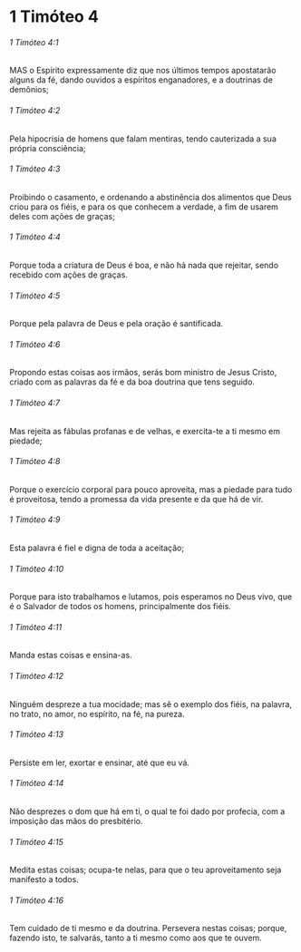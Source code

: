 # 1 Timóteo 4

###### 1 Timóteo 4:1

MAS o Espírito expressamente diz que nos últimos tempos apostatarão alguns da fé, dando ouvidos a espíritos enganadores, e a doutrinas de demônios;

###### 1 Timóteo 4:2

Pela hipocrisia de homens que falam mentiras, tendo cauterizada a sua própria consciência;

###### 1 Timóteo 4:3

Proibindo o casamento, e ordenando a abstinência dos alimentos que Deus criou para os fiéis, e para os que conhecem a verdade, a fim de usarem deles com ações de graças;

###### 1 Timóteo 4:4

Porque toda a criatura de Deus é boa, e não há nada que rejeitar, sendo recebido com ações de graças.

###### 1 Timóteo 4:5

Porque pela palavra de Deus e pela oração é santificada.

###### 1 Timóteo 4:6

Propondo estas coisas aos irmãos, serás bom ministro de Jesus Cristo, criado com as palavras da fé e da boa doutrina que tens seguido.

###### 1 Timóteo 4:7

Mas rejeita as fábulas profanas e de velhas, e exercita-te a ti mesmo em piedade;

###### 1 Timóteo 4:8

Porque o exercício corporal para pouco aproveita, mas a piedade para tudo é proveitosa, tendo a promessa da vida presente e da que há de vir.

###### 1 Timóteo 4:9

Esta palavra é fiel e digna de toda a aceitação;

###### 1 Timóteo 4:10

Porque para isto trabalhamos e lutamos, pois esperamos no Deus vivo, que é o Salvador de todos os homens, principalmente dos fiéis.

###### 1 Timóteo 4:11

Manda estas coisas e ensina-as.

###### 1 Timóteo 4:12

Ninguém despreze a tua mocidade; mas sê o exemplo dos fiéis, na palavra, no trato, no amor, no espírito, na fé, na pureza.

###### 1 Timóteo 4:13

Persiste em ler, exortar e ensinar, até que eu vá.

###### 1 Timóteo 4:14

Não desprezes o dom que há em ti, o qual te foi dado por profecia, com a imposição das mãos do presbitério.

###### 1 Timóteo 4:15

Medita estas coisas; ocupa-te nelas, para que o teu aproveitamento seja manifesto a todos.

###### 1 Timóteo 4:16

Tem cuidado de ti mesmo e da doutrina. Persevera nestas coisas; porque, fazendo isto, te salvarás, tanto a ti mesmo como aos que te ouvem.

